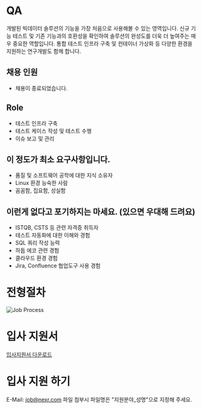 # QA
개발된 빅데이터 솔루션의 기능을 가장 처음으로 사용해볼 수 있는 영역입니다. 신규 기능 테스트 및 기존 기능과의 호환성을 확인하여 솔루션의 완성도를 더욱 더 높여주는 매우 중요한 역할입니다. 통합 테스트 인프라 구축 및 컨테이너 가상화 등 다양한 환경을 지원하는 연구개발도 함께 합니다.

## 채용 인원
- 채용이 종료되었습니다.

## Role
- 테스트 인프라 구축
- 테스트 케이스 작성 및 테스트 수행
- 이슈 보고 및 관리

## 이 정도가 최소 요구사항입니다.
- 품질 및 소프트웨어 공학에 대한 지식 소유자
- Linux 환경 능숙한 사람
- 꼼꼼함, 집요함, 성실함

## 이런게 없다고 포기하지는 마세요. (있으면 우대해 드려요)
- ISTQB, CSTS 등 관련 자격증 취득자
- 테스트 자동화에 대한 이해와 경험
- SQL 쿼리 작성 능력
- 하둡 에코 관련 경험
- 클라우드 환경 경험
- Jira, Confluence 협업도구 사용 경험

# 전형절차
![Job Process](../../../images/job_process.png "Job Process")

# 입사 지원서
[입사지원서 다운로드](../../../files/kt_nexr_resume.docx)

# 입사 지원 하기
E-Mail: <job@nexr.com>
파일 첨부시 파일명은 "지원분야_성명"으로 지정해 주세요.
